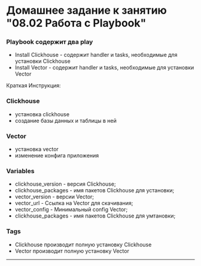# Домашнее задание к занятию "08.02 Работа с Playbook"

### Playbook содержит два play

- Install Clickhouse - содержит handler и tasks, необходимые для установки Clickhouse
- Install Vector - содержит handler и tasks, необходимые для установки Vector

Краткая Инструкция:

### Clickhouse
- установка clickhouse
- создание базы данных и таблицы в ней
### Vector
- установка vector
- изменение конфига приложения

### Variables
- clickhouse_version - версия Clickhouse;
- clickhouse_packages - имя пакетов Clickhouse для установки;
- vector_version - версии Vector;
- vector_url - Ссылка на Vector для скачивания;
- vector_config - Минимальный config Vector;
- clickhouse_packages - имя пакетов Clickhouse для умтановки;


### Tags
- Clickhouse производит полную установку Clickhouse
- Vector производит полную установку Vector

---
